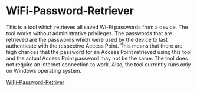 # WiFi-Password-Retriever
This is a tool which retrieves all saved Wi-Fi passwords from a device. The tool works without administrative privileges. The passwords that are retrieved are the passwords which were used by the device to last authenticate with the respective Access Point. This means that there are high chances that the password for an Access Point retrieved using this tool and the actual Access Point password may not be the same. The tool does not require an internet connection to work. Also, the tool currently runs only on Windows operating system.


[WiFi-Password-Retriver](https://github.com/NishantAKumar/WiFi-Password-Retriever/raw/master/build/Installer/WifiPassRetriever.exe)
